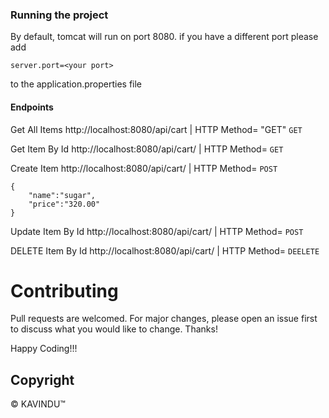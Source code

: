 ### Running the project
By default, tomcat will run on port 8080. if you have a different port please add
```
server.port=<your port>
```
to the application.properties file

#### Endpoints
Get All Items  http://localhost:8080/api/cart  | HTTP Method= "GET"   `GET`

Get Item By Id  http://localhost:8080/api/cart/<id>  | HTTP Method= `GET`

Create Item   http://localhost:8080/api/cart/  | HTTP Method= `POST`

```
{
    "name":"sugar",
    "price":"320.00"
}
```

Update Item By Id  http://localhost:8080/api/cart/<id>  | HTTP Method= `POST`

DELETE Item By Id  http://localhost:8080/api/cart/<id>  | HTTP Method= `DEELETE`

# Contributing
Pull requests are welcomed. For major changes, please open an issue first to discuss what you would like to change. Thanks!

Happy Coding!!!

## Copyright
© KAVINDU™

